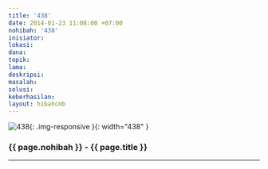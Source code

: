 ```yaml
---
title: '438'
date: 2014-01-23 11:08:00 +07:00
nohibah: '438'
inisiator:
lokasi:
dana:
topik:
lama:
deskripsi:
masalah:
solusi:
keberhasilan:
layout: hibahcmb
---
```


![438](/static/img/hibahcmb/438.png){: .img-responsive }{: width="438" }

### {{ page.nohibah }} - {{ page.title }}

---
